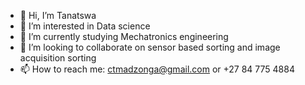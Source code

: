- 👋 Hi, I’m Tanatswa
- 👀 I’m interested in Data science
- 🌱 I’m currently studying Mechatronics engineering
- 💞️ I’m looking to collaborate on sensor based sorting and image acquisition sorting 
- 📫 How to reach me: ctmadzonga@gmail.com or +27 84 775 4884
<!---
Snilloc97/Snilloc97 is a ✨ special ✨ repository because its `README.md` (this file) appears on your GitHub profile.
You can click the Preview link to take a look at your changes.
--->
